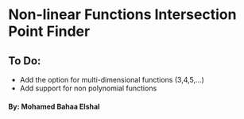 # Non-linear Functions Intersection Point Finder
 

## To Do:
 - Add the option for multi-dimensional functions (3,4,5,...) 
 - Add support for non polynomial functions

#### By: Mohamed Bahaa Elshal
